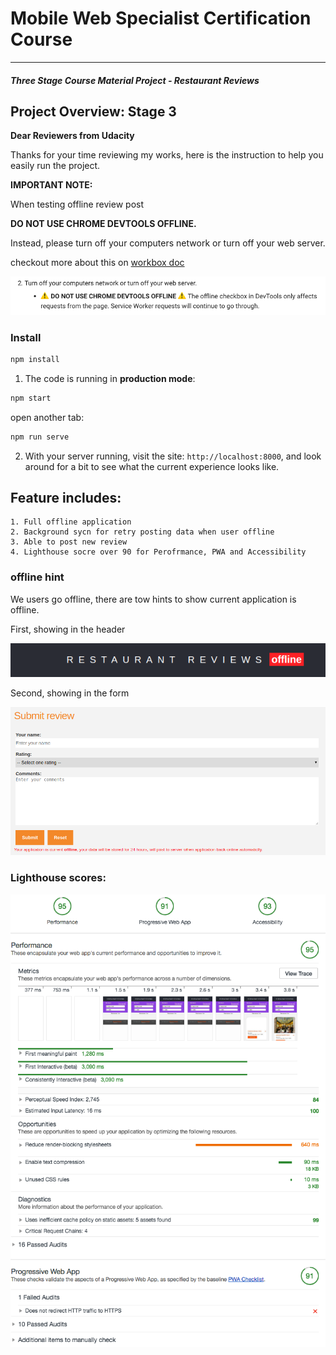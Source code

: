 # Mobile Web Specialist Certification Course
---
#### _Three Stage Course Material Project - Restaurant Reviews_

## Project Overview: Stage 3

**Dear Reviewers from Udacity**

Thanks for your time reviewing my works, here is the instruction to help you easily run the project.

**IMPORTANT NOTE:**

When testing offline review post 

**DO NOT USE CHROME DEVTOOLS OFFLINE.**

Instead, please turn off your computers network or turn off your web server.

checkout more about this on [workbox doc](https://developers.google.com/web/tools/workbox/modules/workbox-background-sync)

![pic](bg.png)

### Install

```bash
npm install
```

1. The code is running in **production mode**:

```bash
npm start
```

open another tab:

```bash
npm run serve
```

2. With your server running, visit the site: `http://localhost:8000`, and look around for a bit to see what the current experience looks like.


## Feature includes:
    1. Full offline application
    2. Background sycn for retry posting data when user offline
    3. Able to post new review
    4. Lighthouse socre over 90 for Perofrmance, PWA and Accessibility


### offline hint

We users go offline, there are tow hints to show current application is offline.

First, showing in the header

![offline hint](offline-hint1.png)

Second, showing in the form

![offline hint](offline-hint2.png)

### Lighthouse scores:
![lighthouse](lighthouse-stage3.png)





